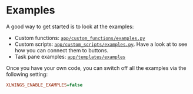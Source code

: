 # Examples

A good way to get started is to look at the examples:

- Custom functions: [`app/custom_functions/examples.py`](https://github.com/xlwings/xlwings-server/blob/main/app/custom_functions/examples.py)
- Custom scripts: [`app/custom_scripts/examples.py`](https://github.com/xlwings/xlwings-server/blob/main/app/custom_scripts/examples.py). Have a look at [](custom_scripts.md) to see how you can connect them to buttons.
- Task pane examples: [`app/templates/examples`](https://github.com/xlwings/xlwings-server/tree/main/app/templates/examples)

Once you have your own code, you can switch off all the examples via the following setting:

```ini
XLWINGS_ENABLE_EXAMPLES=false
```
